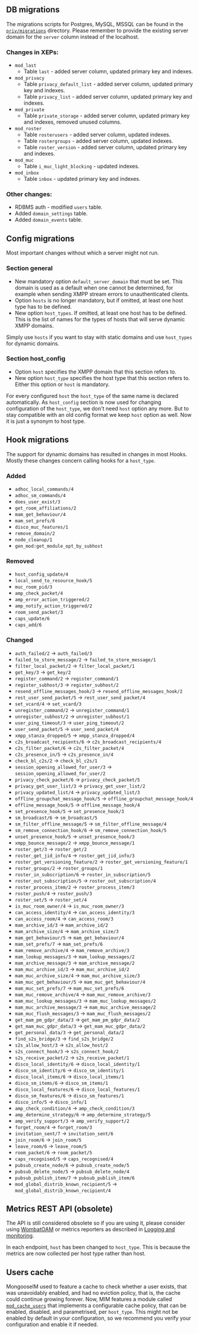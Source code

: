 ## DB migrations

The migrations scripts for Postgres, MySQL, MSSQL can be found in the [`priv/migrations`](https://github.com/esl/MongooseIM/tree/master/priv/migrations) directory. Please remember to provide the existing server domain for the `server` column instead of the localhost.

### Changes in XEPs:

- `mod_last`
    - Table `last` - added server column, updated primary key and indexes.
- `mod_privacy`
    - Table `privacy_default_list` - added server column, updated primary key and indexes.
    - Table `privacy_list` - added server column, updated primary key and indexes.
- `mod_private`
    - Table `private_storage` - added server column, updated primary key and indexes, removed unused columns.
- `mod_roster`
    - Table `rosterusers` - added server column, updated indexes.
    - Table `rostergroups` - added server column, updated indexes.
    - Table `roster_version` - added server column, updated primary key and indexes.
- `mod_muc` 
    - Table `i_muc_light_blocking` - updated indexes.
- `mod_inbox`
    - Table `inbox` - updated primary key and indexes.

### Other changes:
- RDBMS auth - modified `users` table.
- Added `domain_settings` table.
- Added `domain_events` table.

## Config migrations

Most important changes without which a server might not run.

### Section general

- New mandatory option `default_server_domain` that must be set. This domain is used as a default when one cannot be determined, for example when sending XMPP stream errors to unauthenticated clients.
- Option `hosts` is no longer mandatory, but if omitted, at least one host type has to be defined.
- New option `host_types`. If omitted, at least one host has to be defined. This is the list of names for the types of hosts that will serve dynamic XMPP domains.

Simply use `hosts` if you want to stay with static domains and use `host_types` for dynamic domains.

### Section host_config

- Option `host` specifies the XMPP domain that this section refers to.
- New option `host_type` specifies the host type that this section refers to. Either this option or `host` is mandatory.

For every configured `host` the `host_type` of the same name is declared automatically. As `host_config` section is now used for changing configuration of the `host_type`, we don't need `host` option any more. But to stay compatible with an old config format we keep `host` option as well. Now it is just a synonym to host type.

## Hook migrations

The support for dynamic domains has resulted in changes in most Hooks. Mostly these changes concern calling hooks for a `host_type`.

### Added
- `adhoc_local_commands/4`
- `adhoc_sm_commands/4`
- `does_user_exist/3`
- `get_room_affiliations/2`
- `mam_get_behaviour/4`
- `mam_set_prefs/6`
- `disco_muc_features/1`
- `remove_domain/2`
- `node_cleanup/1`
- `gen_mod:get_module_opt_by_subhost`

### Removed
- `host_config_update/4`
- `local_send_to_resource_hook/5`
- `muc_room_pid/3`
- `amp_check_packet/4`
- `amp_error_action_triggered/2`
- `amp_notify_action_triggered/2`
- `room_send_packet/3`
- `caps_update/6`
- `caps_add/6`

### Changed
- `auth_failed/2` -> `auth_failed/3`
- `failed_to_store_message/2` -> `failed_to_store_message/1`
- `filter_local_packet/2` -> `filter_local_packet/1`
- `get_key/3` -> `get_key/2`
- `register_command/2` -> `register_command/1`
- `register_subhost/3` -> `register_subhost/2`
- `resend_offline_messages_hook/3` -> `resend_offline_messages_hook/2`
- `rest_user_send_packet/5` -> `rest_user_send_packet/4`
- `set_vcard/4` -> `set_vcard/3`
- `unregister_command/2` -> `unregister_command/1`
- `unregister_subhost/2` -> `unregister_subhost/1`
- `user_ping_timeout/3` -> `user_ping_timeout/2`
- `user_send_packet/5` -> `user_send_packet/4`
- `xmpp_stanza_dropped/5` -> `xmpp_stanza_dropped/4`
- `c2s_broadcast_recipients/6` -> `c2s_broadcast_recipients/4`
- `c2s_filter_packet/6` -> `c2s_filter_packet/4`
- `c2s_presence_in/5` -> `c2s_presence_in/4`
- `check_bl_c2s/2` -> `check_bl_c2s/1`
- `session_opening_allowed_for_user/3` -> `session_opening_allowed_for_user/2`
- `privacy_check_packet/6` -> `privacy_check_packet/5`
- `privacy_get_user_list/3` -> `privacy_get_user_list/2`
- `privacy_updated_list/4` -> `privacy_updated_list/3`
- `offline_groupchat_message_hook/5` -> `offline_groupchat_message_hook/4`
- `offline_message_hook/5` -> `offline_message_hook/4`
- `set_presence_hook/5` -> `set_presence_hook/3`
- `sm_broadcast/6` -> `sm_broadcast/5`
- `sm_filter_offline_message/5` -> `sm_filter_offline_message/4`
- `sm_remove_connection_hook/6` -> `sm_remove_connection_hook/5`
- `unset_presence_hook/5` -> `unset_presence_hook/3`
- `xmpp_bounce_message/2` -> `xmpp_bounce_message/1`
- `roster_get/3` -> `roster_get/2`
- `roster_get_jid_info/4` -> `roster_get_jid_info/3`
- `roster_get_versioning_feature/2` -> `roster_get_versioning_feature/1`
- `roster_groups/2` -> `roster_groups/1`
- `roster_in_subscription/6` -> `roster_in_subscription/5`
- `roster_out_subscription/5` -> `roster_out_subscription/4`
- `roster_process_item/2` -> `roster_process_item/3`
- `roster_push/4` -> `roster_push/3`
- `roster_set/5` -> `roster_set/4`
- `is_muc_room_owner/4` -> `is_muc_room_owner/3`
- `can_access_identity/4` -> `can_access_identity/3`
- `can_access_room/4` -> `can_access_room/3`
- `mam_archive_id/3` -> `mam_archive_id/2`
- `mam_archive_size/4` -> `mam_archive_size/3`
- `mam_get_behaviour/5` -> `mam_get_behaviour/4`
- `mam_set_prefs/7` -> `mam_set_prefs/6`
- `mam_remove_archive/4` -> `mam_remove_archive/3`
- `mam_lookup_messages/3` -> `mam_lookup_messages/2`
- `mam_archive_message/3` -> `mam_archive_message/2`
- `mam_muc_archive_id/3` -> `mam_muc_archive_id/2`
- `mam_muc_archive_size/4` -> `mam_muc_archive_size/3`
- `mam_muc_get_behaviour/5` -> `mam_muc_get_behaviour/4`
- `mam_muc_set_prefs/7` -> `mam_muc_set_prefs/6`
- `mam_muc_remove_archive/4` -> `mam_muc_remove_archive/3`
- `mam_muc_lookup_messages/3` -> `mam_muc_lookup_messages/2`
- `mam_muc_archive_message/3` -> `mam_muc_archive_message/2`
- `mam_muc_flush_messages/3` -> `mam_muc_flush_messages/2`
- `get_mam_pm_gdpr_data/3` -> `get_mam_pm_gdpr_data/2`
- `get_mam_muc_gdpr_data/3` -> `get_mam_muc_gdpr_data/2`
- `get_personal_data/3` -> `get_personal_data/2`
- `find_s2s_bridge/3` -> `find_s2s_bridge/2`
- `s2s_allow_host/3` -> `s2s_allow_host/2`
- `s2s_connect_hook/3` -> `s2s_connect_hook/2`
- `s2s_receive_packet/2` -> `s2s_receive_packet/1`
- `disco_local_identity/6` -> `disco_local_identity/1`
- `disco_sm_identity/6` -> `disco_sm_identity/1`
- `disco_local_items/6` -> `disco_local_items/1`
- `disco_sm_items/6` -> `disco_sm_items/1`
- `disco_local_features/6` -> `disco_local_features/1`
- `disco_sm_features/6` -> `disco_sm_features/1`
- `disco_info/5` -> `disco_info/1`
- `amp_check_condition/4` -> `amp_check_condition/3`
- `amp_determine_strategy/6` -> `amp_determine_strategy/5`
- `amp_verify_support/3` -> `amp_verify_support/2`
- `forget_room/4` -> `forget_room/3`
- `invitation_sent/7` -> `invitation_sent/6`
- `join_room/6` -> `join_room/5`
- `leave_room/6` -> `leave_room/5`
- `room_packet/6` -> `room_packet/5`
- `caps_recognised/5` -> `caps_recognised/4`
- `pubsub_create_node/6` -> `pubsub_create_node/5`
- `pubsub_delete_node/5` -> `pubsub_delete_node/4`
- `pubsub_publish_item/7` -> `pubsub_publish_item/6`
- `mod_global_distrib_known_recipient/5` -> `mod_global_distrib_known_recipient/4`

## Metrics REST API (obsolete)

The API is still considered obsolete so if you are using it,
please consider using [WombatOAM](https://www.erlang-solutions.com/capabilities/wombatoam/)
or metrics reporters as described in [Logging and monitoring](../operation-and-maintenance/Logging-&-monitoring.md).

In each endpoint, `host` has been changed to `host_type`.
This is because the metrics are now collected per host type rather than host.

## Users cache

MongooseIM used to feature a cache to check whether a user exists, that was unavoidably enabled, and had no eviction policy, that is, the cache could continue growing forever. Now, MIM features a module called [`mod_cache_users`](../modules/mod_cache_users.md) that implements a configurable cache policy, that can be enabled, disabled, and parametrised, per `host_type`. This might not be enabled by default in your configuration, so we recommend you verify your configuration and enable it if needed.
